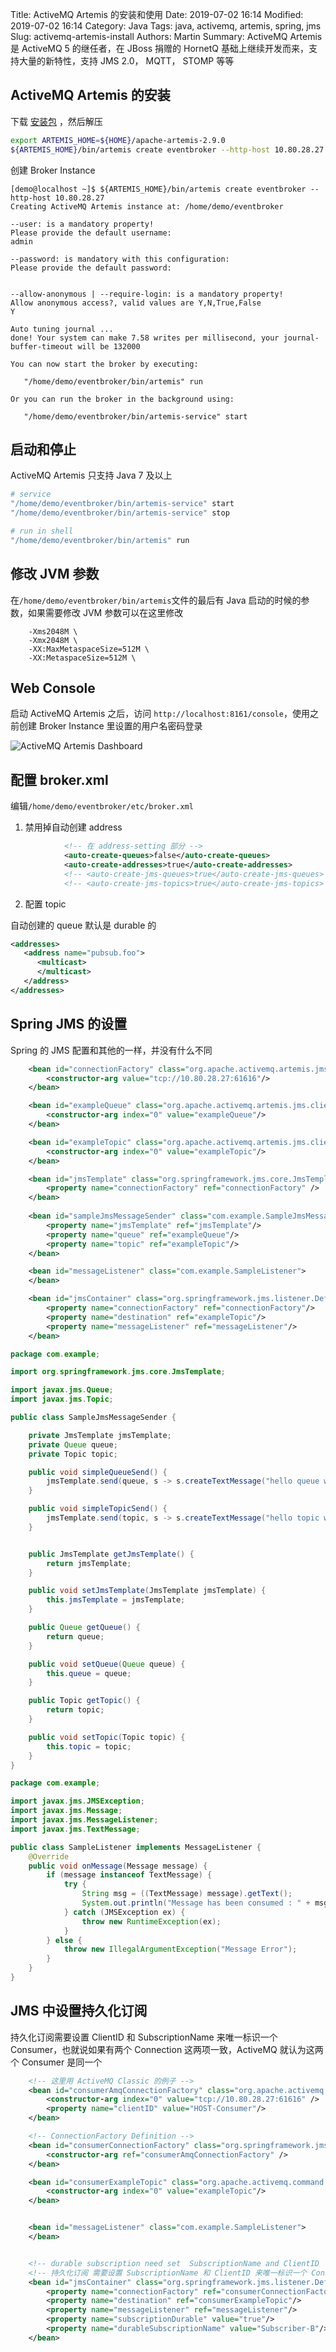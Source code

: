 Title: ActiveMQ Artemis 的安装和使用
Date: 2019-07-02 16:14
Modified: 2019-07-02 16:14
Category: Java
Tags: java, activemq, artemis, spring, jms
Slug: activemq-artemis-install
Authors: Martin
Summary: ActiveMQ Artemis 是 ActiveMQ 5 的继任者，在 JBoss 捐赠的 HornetQ 基础上继续开发而来，支持大量的新特性，支持 JMS 2.0， MQTT， STOMP 等等


## ActiveMQ Artemis 的安装

下载 [安装包](http://activemq.apache.org/components/artemis/download/) ，然后解压

```bash
export ARTEMIS_HOME=${HOME}/apache-artemis-2.9.0
${ARTEMIS_HOME}/bin/artemis create eventbroker --http-host 10.80.28.27
```

创建 Broker Instance

```
[demo@localhost ~]$ ${ARTEMIS_HOME}/bin/artemis create eventbroker --http-host 10.80.28.27
Creating ActiveMQ Artemis instance at: /home/demo/eventbroker

--user: is a mandatory property!
Please provide the default username:
admin

--password: is mandatory with this configuration:
Please provide the default password:


--allow-anonymous | --require-login: is a mandatory property!
Allow anonymous access?, valid values are Y,N,True,False
Y

Auto tuning journal ...
done! Your system can make 7.58 writes per millisecond, your journal-buffer-timeout will be 132000

You can now start the broker by executing:  

   "/home/demo/eventbroker/bin/artemis" run

Or you can run the broker in the background using:

   "/home/demo/eventbroker/bin/artemis-service" start
```

## 启动和停止

ActiveMQ Artemis 只支持 Java 7 及以上

```bash
# service
"/home/demo/eventbroker/bin/artemis-service" start
"/home/demo/eventbroker/bin/artemis-service" stop

# run in shell
"/home/demo/eventbroker/bin/artemis" run
```

## 修改 JVM 参数

在`/home/demo/eventbroker/bin/artemis`文件的最后有 Java 启动的时候的参数，如果需要修改 JVM 参数可以在这里修改

```
    -Xms2048M \
    -Xmx2048M \
    -XX:MaxMetaspaceSize=512M \
    -XX:MetaspaceSize=512M \
```

## Web Console

启动 ActiveMQ Artemis 之后，访问 `http://localhost:8161/console`，使用之前创建 Broker Instance 里设置的用户名密码登录

![ActiveMQ Artemis Dashboard](../images/ActiveMQ_Artemis_Dashboard.png)

## 配置 broker.xml

编辑`/home/demo/eventbroker/etc/broker.xml`

1. 禁用掉自动创建 address
```xml
            <!-- 在 address-setting 部分 -->
            <auto-create-queues>false</auto-create-queues>
            <auto-create-addresses>true</auto-create-addresses>
            <!-- <auto-create-jms-queues>true</auto-create-jms-queues> -->
            <!-- <auto-create-jms-topics>true</auto-create-jms-topics> -->
```

2. 配置 topic

自动创建的 queue 默认是 durable 的

```xml
<addresses>
   <address name="pubsub.foo">
      <multicast>
      </multicast>
   </address>
</addresses>
```

## Spring JMS 的设置

Spring 的 JMS 配置和其他的一样，并没有什么不同

```xml
    <bean id="connectionFactory" class="org.apache.activemq.artemis.jms.client.ActiveMQJMSConnectionFactory">
        <constructor-arg value="tcp://10.80.28.27:61616"/>
    </bean>

    <bean id="exampleQueue" class="org.apache.activemq.artemis.jms.client.ActiveMQQueue">
        <constructor-arg index="0" value="exampleQueue"/>
    </bean>

    <bean id="exampleTopic" class="org.apache.activemq.artemis.jms.client.ActiveMQTopic">
        <constructor-arg index="0" value="exampleTopic"/>
    </bean>

    <bean id="jmsTemplate" class="org.springframework.jms.core.JmsTemplate">
        <property name="connectionFactory" ref="connectionFactory" />
    </bean>
    
    <bean id="sampleJmsMessageSender" class="com.example.SampleJmsMessageSender">
        <property name="jmsTemplate" ref="jmsTemplate"/>
        <property name="queue" ref="exampleQueue"/>
        <property name="topic" ref="exampleTopic"/>
    </bean>

    <bean id="messageListener" class="com.example.SampleListener">
    </bean>

    <bean id="jmsContainer" class="org.springframework.jms.listener.DefaultMessageListenerContainer">
        <property name="connectionFactory" ref="connectionFactory"/>
        <property name="destination" ref="exampleTopic"/>
        <property name="messageListener" ref="messageListener"/>
    </bean>
```

```java
package com.example;

import org.springframework.jms.core.JmsTemplate;

import javax.jms.Queue;
import javax.jms.Topic;

public class SampleJmsMessageSender {

    private JmsTemplate jmsTemplate;
    private Queue queue;
    private Topic topic;

    public void simpleQueueSend() {
        jmsTemplate.send(queue, s -> s.createTextMessage("hello queue world"));
    }

    public void simpleTopicSend() {
        jmsTemplate.send(topic, s -> s.createTextMessage("hello topic world"));
    }


    public JmsTemplate getJmsTemplate() {
        return jmsTemplate;
    }

    public void setJmsTemplate(JmsTemplate jmsTemplate) {
        this.jmsTemplate = jmsTemplate;
    }

    public Queue getQueue() {
        return queue;
    }

    public void setQueue(Queue queue) {
        this.queue = queue;
    }

    public Topic getTopic() {
        return topic;
    }

    public void setTopic(Topic topic) {
        this.topic = topic;
    }
}
```

```java
package com.example;

import javax.jms.JMSException;
import javax.jms.Message;
import javax.jms.MessageListener;
import javax.jms.TextMessage;

public class SampleListener implements MessageListener {
    @Override
    public void onMessage(Message message) {
        if (message instanceof TextMessage) {
            try {
                String msg = ((TextMessage) message).getText();
                System.out.println("Message has been consumed : " + msg);
            } catch (JMSException ex) {
                throw new RuntimeException(ex);
            }
        } else {
            throw new IllegalArgumentException("Message Error");
        }
    }
}
```


## JMS 中设置持久化订阅

持久化订阅需要设置 ClientID 和 SubscriptionName 来唯一标识一个 Consumer，也就说如果有两个 Connection 这两项一致，ActiveMQ 就认为这两个 Consumer 是同一个

```xml
    <!-- 这里用 ActiveMQ Classic 的例子 -->
    <bean id="consumerAmqConnectionFactory" class="org.apache.activemq.ActiveMQConnectionFactory">
        <constructor-arg index="0" value="tcp://10.80.28.27:61616" />
        <property name="clientID" value="HOST-Consumer"/>
    </bean>

    <!-- ConnectionFactory Definition -->
    <bean id="consumerConnectionFactory" class="org.springframework.jms.connection.SingleConnectionFactory">
        <constructor-arg ref="consumerAmqConnectionFactory" />
    </bean>

    <bean id="consumerExampleTopic" class="org.apache.activemq.command.ActiveMQTopic">
        <constructor-arg index="0" value="exampleTopic"/>
    </bean>


    <bean id="messageListener" class="com.example.SampleListener">
    </bean>


    <!-- durable subscription need set  SubscriptionName and ClientID  to identify unique Consumer -->
    <!-- 持久化订阅 需要设置 SubscriptionName 和 ClientID 来唯一标识一个 Consumer -->
    <bean id="jmsContainer" class="org.springframework.jms.listener.DefaultMessageListenerContainer">
        <property name="connectionFactory" ref="consumerConnectionFactory"/>
        <property name="destination" ref="consumerExampleTopic"/>
        <property name="messageListener" ref="messageListener"/>
        <property name="subscriptionDurable" value="true"/>
        <property name="durableSubscriptionName" value="Subscriber-B"/>
    </bean>
```